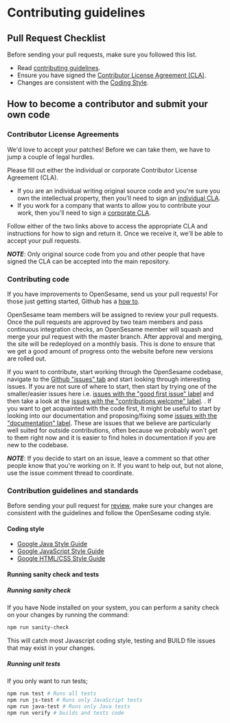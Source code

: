 # Contributing guidelines

## Pull Request Checklist

Before sending your pull requests, make sure you followed this list.

- Read [contributing guidelines](#contributing-code).
- Ensure you have signed the [Contributor License Agreement (CLA)](https://cla.developers.google.com/).
- Changes are consistent with the [Coding Style](#coding-style).

## How to become a contributor and submit your own code

### Contributor License Agreements

We'd love to accept your patches! Before we can take them, we have to jump a couple of legal hurdles.

Please fill out either the individual or corporate Contributor License Agreement (CLA).

  * If you are an individual writing original source code and you're sure you own the intellectual property, then you'll need to sign an [individual CLA](https://code.google.com/legal/individual-cla-v1.0.html).
  * If you work for a company that wants to allow you to contribute your work, then you'll need to sign a [corporate CLA](https://code.google.com/legal/corporate-cla-v1.0.html).

Follow either of the two links above to access the appropriate CLA and instructions for how to sign and return it. Once we receive it, we'll be able to accept your pull requests.

***NOTE***: Only original source code from you and other people that have signed the CLA can be accepted into the main repository.

### Contributing code

If you have improvements to OpenSesame, send us your pull requests! For those
just getting started, Github has a
[how to](https://help.github.com/articles/using-pull-requests/).

OpenSesame team members will be assigned to review your pull requests. Once the
pull requests are approved by two team members and pass continuous integration
checks, an OpenSesame member will squash and merge your pul request with the 
master branch. After approval and merging, the site will be redeployed on a 
monthly basis. This is done to ensure that we get a good amount of progress 
onto the website before new versions are rolled out.

If you want to contribute, start working through the OpenSesame codebase,
navigate to the
[Github "issues" tab](https://github.com/googleinterns/open-sesame/issues) and start
looking through interesting issues. If you are not sure of where to start, then
start by trying one of the smaller/easier issues here i.e.
[issues with the "good first issue" label](https://github.com/googleinterns/open-sesame/labels/good%20first%20issue)
and then take a look at the
[issues with the "contributions welcome" label](https://github.com/googleinterns/open-sesame/labels/stat%3Acontributions%20welcome).
. If you want to get acquainted with the code first, It might be useful to
start by looking into our documentation and proposing/fixing some 
[issues with the "documentation" label](https://github.com/googleinterns/open-sesame/issues?q=is%3Aissue+label%3Adocumentation).
These are issues that we believe are particularly well suited for outside
contributions, often because we probably won't get to them right now and it is 
easier to find holes in documentation if you are new to the codebase. 

***NOTE***: If you decide to start on an issue, leave a comment so that other people know that
you're working on it. If you want to help out, but not alone, use the issue
comment thread to coordinate.

### Contribution guidelines and standards

Before sending your pull request for
[review](https://github.com/googleinterns/open-sesame/pulls),
make sure your changes are consistent with the guidelines and follow the
OpenSesame coding style.

#### Coding style

* [Google Java Style Guide](https://google.github.io/styleguide/javaguide.html)
* [Google JavaScript Style Guide](https://google.github.io/styleguide/jsguide.html)
* [Google HTML/CSS Style Guide](https://google.github.io/styleguide/htmlcssguide.html)

#### Running sanity check and tests

##### Running sanity check

If you have Node installed on your system, you can perform a sanity check on
your changes by running the command:

```bash
npm run sanity-check
```

This will catch most Javascript coding style, testing and BUILD file issues that
may exist in your changes.

##### Running unit tests

If you only want to run tests;

```bash
npm run test # Runs all tests
npm run js-test # Runs only JavaScript tests
npm run java-test # Runs only Java tests 
npm run verify # builds and tests code
```
